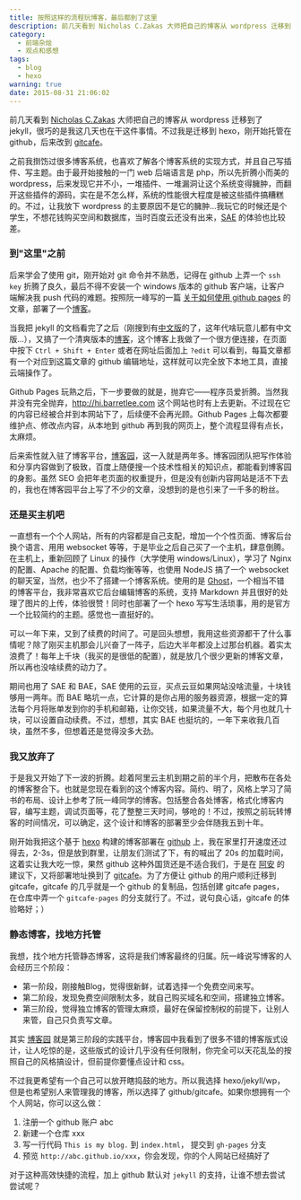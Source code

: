 ```yaml
---
title: 按照这样的流程玩博客，最后都到了这里
description: 前几天看到 Nicholas C.Zakas 大师把自己的博客从 wordpress 迁移到了 jekyll，很巧的是我这几天也在干这件事情。不过我是迁移到 hexo，刚开始托管在 github，后来改到 gitcafe。
category:
  - 前端杂烩
  - 观点和感想
tags:
  - blog
  - hexo
warning: true
date: 2015-08-31 21:06:02
---
```



前几天看到 [Nicholas C.Zakas](http://www.nczonline.net/blog/2015/08/wordpress-jekyll-my-new-blog-setup/) 大师把自己的博客从 wordpress 迁移到了 jekyll，很巧的是我这几天也在干这件事情。不过我是迁移到 hexo，刚开始托管在 github，后来改到 [gitcafe](http://gitcafe.com/signup?invited_by=barretlee)。

之前我捯饬过很多博客系统，也喜欢了解各个博客系统的实现方式，并且自己写插件、写主题。由于最开始接触的一门 web 后端语言是 php，所以先折腾小而美的 wordpress，后来发现它并不小，一堆插件、一堆漏洞让这个系统变得臃肿，而翻开这些插件的源码，实在是不怎么样，系统的性能很大程度是被这些插件搞糟糕的。不过，让我放下 wordpress 的主要原因不是它的臃肿...我玩它的时候还是个学生，不想花钱购买空间和数据库，当时百度云还没有出来，[SAE](http://www.sinnapp.com) 的体验也比较差。

### 到"这里"之前

后来学会了使用 git，刚开始对 git 命令并不熟悉，记得在 github 上弄一个 `ssh key` 折腾了良久，最后不得不安装一个 windows 版本的 github 客户端，让客户端解决我 push 代码的难题。按照阮一峰写的一篇 [关于如何使用 github pages](http://www.ruanyifeng.com/blog/2012/08/blogging_with_jekyll.html) 的文章，部署了一个[博客](http://barretlee.github.io)。

当我把 jekyll 的文档看完了之后（刚搜到有[中文版](http://jekyll.bootcss.com/)的了，这年代啥玩意儿都有中文版...），又搞了一个清爽版本的[博客](http://hi.barretlee.com)，这个博客上我做了一个很方便连接，在页面中按下 `Ctrl + Shift + Enter` 或者在网址后面加上 `?edit` 可以看到，每篇文章都有一个对应到这篇文章的 github 编辑地址，这样就可以完全放下本地工具，直接云端操作了。

Github Pages 玩熟之后，下一步要做的就是，抛弃它——程序员爱折腾。当然我并没有完全抛弃，<http://hi.barretlee.com> 这个网站也时有上去更新。不过现在它的内容已经被合并到本网站下了，后续便不会再光顾。Github Pages 上每次都要维护点、修改点内容，从本地到 github 再到我的网页上，整个流程显得有点长，太麻烦。

后来索性就入驻了博客平台，[博客园](http://hustskyking.cnblogs.com)，这一入就是两年多。博客园团队把写作体验和分享内容做到了极致，百度上随便搜一个技术性相关的知识点，都能看到博客园的身影。虽然 SEO 会把年老页面的权重提升，但是没有创新内容网站是活不下去的，我也在博客园平台上写了不少的文章，没想到的是也引来了一千多的粉丝。

### 还是买主机吧

一直想有一个个人网站，所有的内容都是自己支配，增加一个个性页面、博客后台换个语言、用用 websocket 等等，于是毕业之后自己买了一个主机，肆意倒腾。在主机上，重新回顾了 Linux 的操作（大学使用 windows/Linux），学习了 Nginx 的配置、Apache 的配置、负载均衡等等，也使用 NodeJS 搞了一个 websocket 的聊天室，当然，也少不了搭建一个博客系统。使用的是 [Ghost](http://www.ghostchina.com/)，一个相当不错的博客平台，我非常喜欢它后台编辑博客的系统，支持 Markdown 并且很好的处理了图片的上传，体验很赞！同时也部署了一个 hexo 写写生活琐事，用的是官方一个比较简约的主题。感觉也一直挺好的。

可以一年下来，又到了续费的时间了。可是回头想想，我用这些资源都干了什么事情呢？除了刚买主机那会儿兴奋了一阵子，后边大半年都没上过那台机器。着实太浪费了！每年上千块（我买的是很低的配置），就是放几个很少更新的博客文章，所以再也没啥续费的动力了。

期间也用了 SAE 和 BAE，SAE 使用的云豆，买点云豆如果网站没啥流量，十块钱够用一两年。而 BAE 略坑一点，它计算的是你占用的服务器资源，根据一定的算法每个月将账单发到你的手机和邮箱，让你交钱，如果流量不大，每个月也就几十块，可以设置自动续费。不过，想想，其实 BAE 也挺坑的，一年下来收我几百块，虽然不多，但想着还是觉得没多大劲。

### 我又放弃了

于是我又开始了下一波的折腾。趁着阿里云主机到期之前的半个月，把散布在各处的博客整合下。也就是您现在看到的这个博客内容。简约、明了，风格上学习了简书的布局、设计上参考了阮一峰同学的博客。包括整合各处博客，格式化博客内容，编写主题，调试页面等，花了整整三天时间，够呛的！不过，按照之前玩转博客的时间情况，可以确定，这个设计和博客的部署至少会伴随我五到十年。

刚开始我把这个基于 [hexo](http://hexo.io) 构建的博客部署在 [github](//github.com/barretlee/blog) 上，我在家里打开速度还过得去，2-3s，但是放到群里，让朋友们测试了下，有的喊出了 20s 的加载时间，这着实让我大吃一惊，果然 github 这种外国货还是不适合我们，于是在 [阿安](http://annn.me/) 的建议下，又将部署地址换到了 [gitcafe](//help.gitcafe.com/manuals/help/pages-services)。为了方便让 github 的用户顺利迁移到 gitcafe，gitcafe 的几乎就是一个 github 的复制品，包括创建 gitcafe pages，在仓库中弄一个 `gitcafe-pages` 的分支就行了。不过，说句良心话，gitcafe 的体验略好；）

### 静态博客，找地方托管

我想，找个地方托管静态博客，这将是我们博客最终的归属。阮一峰说写博客的人会经历三个阶段：

- 第一阶段，刚接触Blog，觉得很新鲜，试着选择一个免费空间来写。
- 第二阶段，发现免费空间限制太多，就自己购买域名和空间，搭建独立博客。
- 第三阶段，觉得独立博客的管理太麻烦，最好在保留控制权的前提下，让别人来管，自己只负责写文章。

其实 [博客园](http://www.cnblogs.com) 就是第三阶段的实践平台，博客园中我看到了很多不错的博客版式设计，让人吃惊的是，这些版式的设计几乎没有任何限制，你完全可以天花乱坠的按照自己的风格搞设计，但前提你要懂点设计和 css。

不过我更希望有一个自己可以放开瞎捣鼓的地方。所以我选择 hexo/jekyll/wp，但是也希望别人来管理我的博客，所以选择了 github/gitcafe。如果你想拥有一个个人网站，你可以这么做：

1. 注册一个 github 账户 abc
2. 新建一个仓库 xxx
3. 写一行代码 `This is my blog.` 到 `index.html`， 提交到 `gh-pages` 分支
4. 预览 `http://abc.github.io/xxx`，你会发现，你的个人网站已经搞好了

对于这种高效快捷的流程，加上 github 默认对 `jekyll` 的支持，让谁不想去尝试尝试呢？
